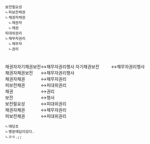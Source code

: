 ﻿<link rel="stylesheet" href="../_res/darkmode.css">

```
보전필요성
ㄴ피보전채권
ㄴ채권자채권  
ㅤㄴ채권자  
ㅤㄴ채권  
피대위권리
ㄴ채무자권리  
ㅤㄴ채무자  
ㅤㄴ권리  

```
#
채권자자기채권보전↔채무자권리행사
자기채권보전ㅤㅤㅤ↔채무자권리행사  
채권자채권보전ㅤㅤ↔채무자권리행사  
채권자채권ㅤㅤㅤㅤ↔채무자권리  
피보전채권ㅤㅤㅤㅤ↔피대위권리  
채권ㅤㅤㅤㅤㅤㅤㅤ↔권리  
보전ㅤㅤㅤㅤㅤㅤㅤ↔행사  
보전필요성ㅤㅤㅤㅤ↔피대위권리  
채권자채권ㅤㅤㅤㅤ↔채무자권리  
피보전채권ㅤㅤㅤㅤ↔피대위권리  
```
ㄴ애당초
ㄴ명문에답이있다.
ㄴㄹㅇ.;;

